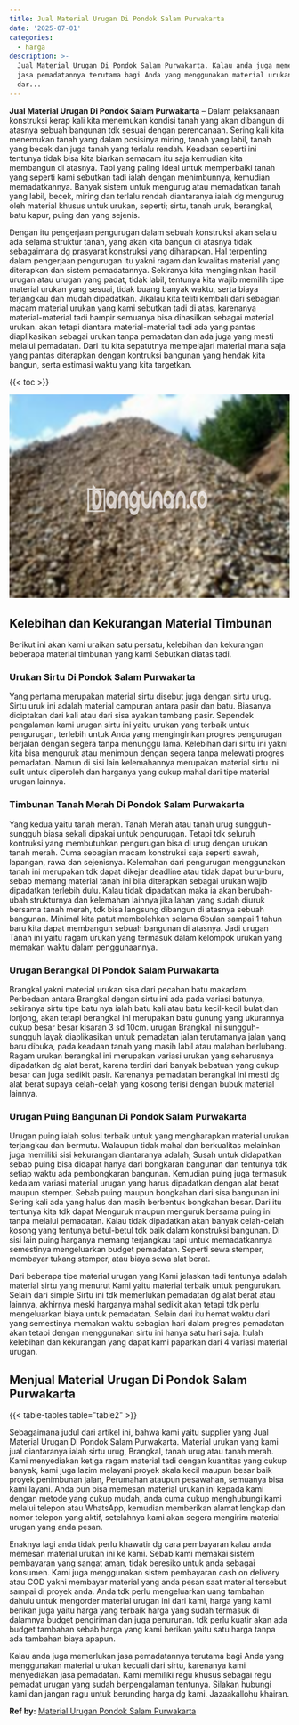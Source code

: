 ```yaml
---
title: Jual Material Urugan Di Pondok Salam Purwakarta
date: '2025-07-01'
categories:
  - harga
description: >-
  Jual Material Urugan Di Pondok Salam Purwakarta. Kalau anda juga memerlukan
  jasa pemadatannya terutama bagi Anda yang menggunakan material urukan kecuali
  dar...
---
```


**Jual Material Urugan Di Pondok Salam Purwakarta** – Dalam pelaksanaan konstruksi kerap kali kita menemukan kondisi tanah yang akan dibangun di atasnya sebuah bangunan tdk sesuai dengan perencanaan. Sering kali kita menemukan tanah yang dalam posisinya miring, tanah yang labil, tanah yang becek dan juga tanah yang terlalu rendah. Keadaan seperti ini tentunya tidak bisa kita biarkan semacam itu saja kemudian kita membangun di atasnya. Tapi yang paling ideal untuk memperbaiki tanah yang seperti kami sebutkan tadi ialah dengan menimbunnya, kemudian memadatkannya. Banyak sistem untuk mengurug atau memadatkan tanah yang labil, becek, miring dan terlalu rendah diantaranya ialah dg mengurug oleh material khusus untuk urukan, seperti; sirtu, tanah uruk, berangkal, batu kapur, puing dan yang sejenis.

Dengan itu pengerjaan pengurugan dalam sebuah konstruksi akan selalu ada selama struktur tanah, yang akan kita bangun di atasnya tidak sebagaimana dg prasyarat konstruksi yang diharapkan. Hal terpenting dalam pengerjaan pengurugan itu yakni ragam dan kwalitas material yang diterapkan dan sistem pemadatannya. Sekiranya kita menginginkan hasil urugan atau urugan yang padat, tidak labil, tentunya kita wajib memilih tipe material urukan yang sesuai, tidak buang banyak waktu, serta biaya terjangkau dan mudah dipadatkan. Jikalau kita teliti kembali dari sebagian macam material urukan yang kami sebutkan tadi di atas, karenanya material-material tadi hampir semuanya bisa dihasilkan sebagai material urukan. akan tetapi diantara material-material tadi ada yang pantas diaplikasikan sebagai urukan tanpa pemadatan dan ada juga yang mesti melalui pemadatan. Dari itu kita sepatutnya mempelajari material mana saja yang pantas diterapkan dengan kontruksi bangunan yang hendak kita bangun, serta estimasi waktu yang kita targetkan.

{{< toc >}}

![Jual Material Urugan Di Pondok Salam Purwakarta](/images/jual-urugan-44.png)

## Kelebihan dan Kekurangan Material Timbunan

Berikut ini akan kami uraikan satu persatu, kelebihan dan kekurangan beberapa material timbunan yang kami Sebutkan diatas tadi.

### Urukan Sirtu Di Pondok Salam Purwakarta

Yang pertama merupakan material sirtu disebut juga dengan sirtu urug. Sirtu uruk ini adalah material campuran antara pasir dan batu. Biasanya diciptakan dari kali atau dari sisa ayakan tambang pasir. Sependek pengalaman kami urugan sirtu ini yaitu urukan yang terbaik untuk pengurugan, terlebih untuk Anda yang menginginkan progres pengurugan berjalan dengan segera tanpa menunggu lama. Kelebihan dari sirtu ini yakni kita bisa menguruk atau menimbun dengan segera tanpa melewati progres pemadatan. Namun di sisi lain kelemahannya merupakan material sirtu ini sulit untuk diperoleh dan harganya yang cukup mahal dari tipe material urugan lainnya.

### Timbunan Tanah Merah Di Pondok Salam Purwakarta

Yang kedua yaitu tanah merah. Tanah Merah atau tanah urug sungguh-sungguh biasa sekali dipakai untuk pengurugan. Tetapi tdk seluruh kontruksi yang membutuhkan pengurugan bisa di urug dengan urukan tanah merah. Cuma sebagian macam konstruksi saja seperti sawah, lapangan, rawa dan sejenisnya. Kelemahan dari pengurugan menggunakan tanah ini merupakan tdk dapat dikejar deadline atau tidak dapat buru-buru, sebab memang material tanah ini bila diterapkan sebagai urukan wajib dipadatkan terlebih dulu. Kalau tidak dipadatkan maka ia akan berubah-ubah strukturnya dan kelemahan lainnya jika lahan yang sudah diuruk bersama tanah merah, tdk bisa langsung dibangun di atasnya sebuah bangunan. Minimal kita patut membolehkan selama 6bulan sampai 1 tahun baru kita dapat membangun sebuah bangunan di atasnya. Jadi urugan Tanah ini yaitu ragam urukan yang termasuk dalam kelompok urukan yang memakan waktu dalam penggunaannya.

### Urugan Berangkal Di Pondok Salam Purwakarta

Brangkal yakni material urukan sisa dari pecahan batu makadam. Perbedaan antara Brangkal dengan sirtu ini ada pada variasi batunya, sekiranya sirtu tipe batu nya ialah batu kali atau batu kecil-kecil bulat dan lonjong, akan tetapi berangkal ini merupakan batu gunung yang ukurannya cukup besar besar kisaran 3 sd 10cm. urugan Brangkal ini sungguh-sungguh layak diaplikasikan untuk pemadatan jalan terutamanya jalan yang baru dibuka, pada keadaan tanah yang masih labil atau malahan berlubang. Ragam urukan berangkal ini merupakan variasi urukan yang seharusnya dipadatkan dg alat berat, karena terdiri dari banyak bebatuan yang cukup besar dan juga sedikit pasir. Karenanya pemadatan berangkal ini mesti dg alat berat supaya celah-celah yang kosong terisi dengan bubuk material lainnya.

### Urugan Puing Bangunan Di Pondok Salam Purwakarta

Urugan puing ialah solusi terbaik untuk yang mengharapkan material urukan terjangkau dan bermutu. Walaupun tidak mahal dan berkualitas melainkan juga memiliki sisi kekurangan diantaranya adalah; Susah untuk didapatkan sebab puing bisa didapat hanya dari bongkaran bangunan dan tentunya tdk setiap waktu ada pembongkaran bangunan. Kemudian puing juga termasuk kedalam variasi material urugan yang harus dipadatkan dengan alat berat maupun stemper. Sebab puing maupun bongkahan dari sisa bangunan ini Sering kali ada yang halus dan masih berbentuk bongkahan besar. Dari itu tentunya kita tdk dapat Menguruk maupun menguruk bersama puing ini tanpa melalui pemadatan. Kalau tidak dipadatkan akan banyak celah-celah kosong yang tentunya betul-betul tdk baik dalam konstruksi bangunan. Di sisi lain puing harganya memang terjangkau tapi untuk memadatkannya semestinya mengeluarkan budget pemadatan. Seperti sewa stemper, membayar tukang stemper, atau biaya sewa alat berat.

Dari beberapa tipe material urugan yang Kami jelaskan tadi tentunya adalah material sirtu yang menurut Kami yaitu material terbaik untuk pengurukan. Selain dari simple Sirtu ini tdk memerlukan pemadatan dg alat berat atau lainnya, akhirnya meski harganya mahal sedikit akan tetapi tdk perlu mengeluarkan biaya untuk pemadatan. Selain dari itu hemat waktu dari yang semestinya memakan waktu sebagian hari dalam progres pemadatan akan tetapi dengan menggunakan sirtu ini hanya satu hari saja. Itulah kelebihan dan kekurangan yang dapat kami paparkan dari 4 variasi material urugan.

## Menjual Material Urugan Di Pondok Salam Purwakarta

{{< table-tables table="table2" >}}

Sebagaimana judul dari artikel ini, bahwa kami yaitu supplier yang Jual Material Urugan Di Pondok Salam Purwakarta. Material urukan yang kami jual diantaranya ialah sirtu urug, Brangkal, tanah urug atau tanah merah. Kami menyediakan ketiga ragam material tadi dengan kuantitas yang cukup banyak, kami juga lazim melayani proyek skala kecil maupun besar baik proyek penimbunan jalan, Perumahan ataupun pesawahan, semuanya bisa kami layani. Anda pun bisa memesan material urukan ini kepada kami dengan metode yang cukup mudah, anda cuma cukup menghubungi kami melalui telepon atau WhatsApp, kemudian memberikan alamat lengkap dan nomor telepon yang aktif, setelahnya kami akan segera mengirim material urugan yang anda pesan.

Enaknya lagi anda tidak perlu khawatir dg cara pembayaran kalau anda memesan material urukan ini ke kami. Sebab kami memakai sistem pembayaran yang sangat aman, tidak beresiko untuk anda sebagai konsumen. Kami juga menggunakan sistem pembayaran cash on delivery atau COD yakni membayar material yang anda pesan saat material tersebut sampai di proyek anda. Anda tdk perlu mengeluarkan uang tambahan dahulu untuk mengorder material urugan ini dari kami, harga yang kami berikan juga yaitu harga yang terbaik harga yang sudah termasuk di dalamnya budget pengiriman dan juga penurunan. tdk perlu kuatir akan ada budget tambahan sebab harga yang kami berikan yaitu satu harga tanpa ada tambahan biaya apapun.

Kalau anda juga memerlukan jasa pemadatannya terutama bagi Anda yang menggunakan material urukan kecuali dari sirtu, karenanya kami menyediakan jasa pemadatan. Kami memiliki regu khusus sebagai regu pemadat urugan yang sudah berpengalaman tentunya. Silakan hubungi kami dan jangan ragu untuk berunding harga dg kami. Jazaakallohu khairan.

**Ref by:** [Material Urugan Pondok Salam Purwakarta](https://id.wikipedia.org/wiki/Material)
